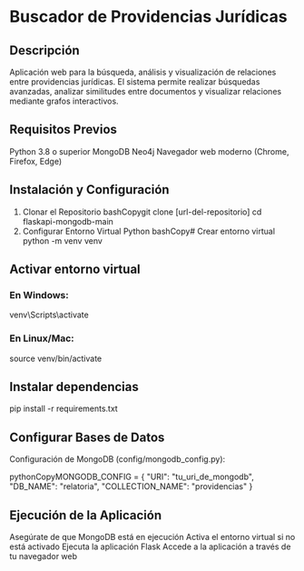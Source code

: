 # Buscador de Providencias Jurídicas
## Descripción
Aplicación web para la búsqueda, análisis y visualización de relaciones entre providencias jurídicas. El sistema permite realizar búsquedas avanzadas, analizar similitudes entre documentos y visualizar relaciones mediante grafos interactivos.
## Requisitos Previos

Python 3.8 o superior
MongoDB
Neo4j
Navegador web moderno (Chrome, Firefox, Edge)

## Instalación y Configuración
1. Clonar el Repositorio
bashCopygit clone [url-del-repositorio]
cd flaskapi-mongodb-main
2. Configurar Entorno Virtual Python
bashCopy# Crear entorno virtual
python -m venv venv

## Activar entorno virtual
### En Windows:
venv\Scripts\activate
### En Linux/Mac:
source venv/bin/activate

## Instalar dependencias
pip install -r requirements.txt
## Configurar Bases de Datos
Configuración de MongoDB (config/mongodb_config.py):

pythonCopyMONGODB_CONFIG = {
    "URI": "tu_uri_de_mongodb", 
    "DB_NAME": "relatoria",
    "COLLECTION_NAME": "providencias"
}

## Ejecución de la Aplicación

Asegúrate de que MongoDB está en ejecución
Activa el entorno virtual si no está activado
Ejecuta la aplicación Flask
Accede a la aplicación a través de tu navegador web
